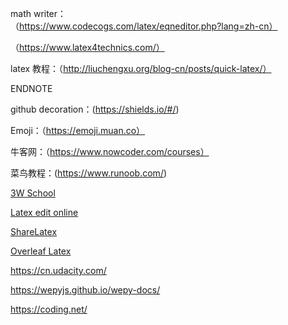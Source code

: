 

math writer：（https://www.codecogs.com/latex/eqneditor.php?lang=zh-cn）

（https://www.latex4technics.com/）

latex 教程：（http://liuchengxu.org/blog-cn/posts/quick-latex/）


ENDNOTE

github decoration：(https://shields.io/#/)

Emoji：（https://emoji.muan.co）

牛客网：（https://www.nowcoder.com/courses）

菜鸟教程：(https://www.runoob.com/)

[3W School](http://www.w3school.com.cn/index.html)

[Latex edit online](http://www.funnyai.com/Math/LatexEditor.htm)

[ShareLatex](https://cn.sharelatex.com/)

[Overleaf Latex](https://www.overleaf.com/)

https://cn.udacity.com/

https://wepyjs.github.io/wepy-docs/

https://coding.net/
